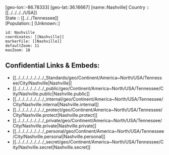 ﻿---
location: [36.16667,-86.78333] 
mapzoom: [7,12] 
mapmarker: city 
type: City
tags:
- geo/City


SpocWebEntityId: 36108
isDeleted: false
confidential: public

---
[geo-lon::-86.78333] 
[geo-lat::36.16667] 
[name::Nashville] 
Country :: [[../../../../USA]]  
State :: [[../../Tennessee]]  
[Population::] 
[Unknown::] 


```leaflet
id: Nashville
coordinates: [[Nashville]] 
markerFile: [[Nashville]] 
defaultZoom: 11 
maxZoom: 18
```


## Confidential Links & Embeds: 
- [[../../../../../../../_Standards/geo/Continent/America~North/USA/Tennessee/City/Nashville|Nashville]] 
- [[../../../../../../../_public/geo/Continent/America~North/USA/Tennessee/City/Nashville.public|Nashville.public]] 
- [[../../../../../../../_internal/geo/Continent/America~North/USA/Tennessee/City/Nashville.internal|Nashville.internal]] 
- [[../../../../../../../_protect/geo/Continent/America~North/USA/Tennessee/City/Nashville.protect|Nashville.protect]] 
- [[../../../../../../../_private/geo/Continent/America~North/USA/Tennessee/City/Nashville.private|Nashville.private]] 
- [[../../../../../../../_personal/geo/Continent/America~North/USA/Tennessee/City/Nashville.personal|Nashville.personal]] 
- [[../../../../../../../_secret/geo/Continent/America~North/USA/Tennessee/City/Nashville.secret|Nashville.secret]] 
